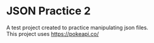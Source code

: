 # JSON Practice 2
A test project created to practice manipulating json files.<br>
This project uses https://pokeapi.co/
